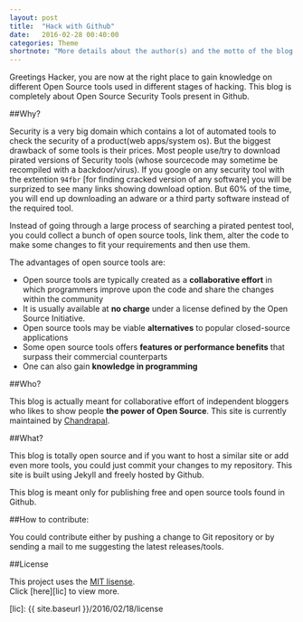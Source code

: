 ```yaml
---
layout: post
title:  "Hack with Github"
date:   2016-02-28 00:40:00
categories: Theme
shortnote: "More details about the author(s) and the motto of the blog."
---
```


Greetings Hacker, you are now at the right place to gain knowledge on different Open Source tools used in different stages of hacking. This blog is completely about Open Source Security Tools present in Github.

##Why?

Security is a very big domain which contains a lot of automated tools to check the security of a product(web apps/system os). But the biggest drawback of some tools is their prices. Most people use/try to download pirated versions of Security tools (whose sourcecode may sometime be recompiled with a backdoor/virus). If you google on any security tool with the extention `94fbr` [for finding cracked version of any software] you will be surprized to see many links showing download option. But 60% of the time, you will end up downloading an adware or a third party software instead of the required tool.

Instead of going through a large process of searching a pirated pentest tool, you could collect a bunch of open source tools, link them, alter the code to make some changes to fit your requirements and then use them.

The advantages of open source tools are:

* Open source tools are typically created as a **collaborative effort** in which programmers improve upon the code and share the changes within the community
* It is usually available at **no charge** under a license defined by the Open Source Initiative.
* Open source tools may be viable **alternatives** to popular closed-source applications
* Some open source tools offers **features or performance benefits** that surpass their commercial counterparts
* One can also gain **knowledge in programming**

##Who?

This blog is actually meant for collaborative effort of independent bloggers who likes to show people **the power of Open Source**. This site is currently maintained by [Chandrapal](http://twitter.com/bnchandrapal).

##What?

This blog is totally open source and if you want to host a similar site or add even more tools, you could just commit your changes to my repository. This site is built using Jekyll and freely hosted by Github.

This blog is meant only for publishing free and open source tools found in Github.

##How to contribute:

You could contribute either by pushing a change to Git repository or by sending a  mail to me suggesting the latest releases/tools.

##License

This project uses the [MIT lisense][MIT].<br>Click [here][lic] to view more.

[MIT]: https://opensource.org/licenses/MIT
[lic]: {{ site.baseurl }}/2016/02/18/license
